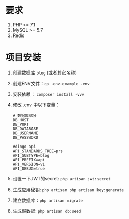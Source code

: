 # 要求

1. PHP >= 7.1
2. MySQL >= 5.7
3. Redis

# 项目安装

1. 创建数据库 `blog` (或者其它名称)
2. 创建ENV文件：`cp .env.example .env`
3. 安装依赖： `composer install -vvv`
4. 修改 .env 中以下变量：

   ```
   # 数据库部分
   DB_HOST
   DB_PORT
   DB_DATABASE
   DB_USERNAME
   DB_PASSWORD

   #dingo api
   API_STANDARDS_TREE=prs
   API_SUBTYPE=blog
   API_PREFIX=api
   API_VERSION=v1
   API_DEBUG=true
   ```
5. 设置一下JWT的secret: `php artisan jwt:secret`
6. 生成应用秘钥: `php artisan php artisan key:generate`
7. 建立数据库：`php artisan migrate`
8. 生成假数据: `php artisan db:seed`
